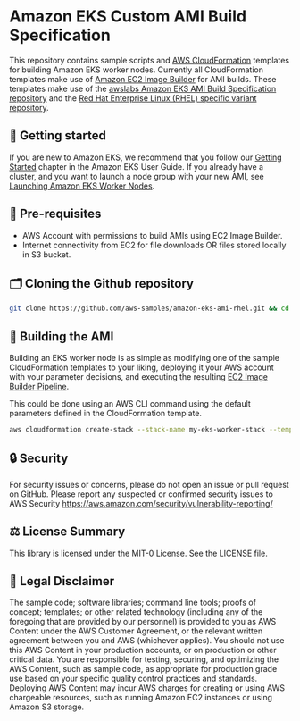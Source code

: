 # Amazon EKS Custom AMI Build Specification

This repository contains sample scripts and [AWS CloudFormation](https://aws.amazon.com/cloudformation/) templates for building Amazon EKS worker nodes. Currently all CloudFormation templates make use of [Amazon EC2 Image Builder](https://aws.amazon.com/image-builder/) for AMI builds. These templates make use of the [awslabs Amazon EKS AMI Build Specification repository](https://github.com/awslabs/amazon-eks-ami) and the [Red Hat Enterprise Linux (RHEL) specific variant repository](https://github.com/aws-samples/amazon-eks-ami-rhel).

## 🚀 Getting started

If you are new to Amazon EKS, we recommend that you follow our [Getting Started](https://docs.aws.amazon.com/eks/latest/userguide/getting-started.html) chapter in the Amazon EKS User Guide. If you already have a cluster, and you want to launch a node group with your new AMI, see [Launching Amazon EKS Worker Nodes](https://docs.aws.amazon.com/eks/latest/userguide/launch-workers.html).

## 🔢 Pre-requisites

* AWS Account with permissions to build AMIs using EC2 Image Builder.
* Internet connectivity from EC2 for file downloads OR files stored locally in S3 bucket.

## 🗂️ Cloning the Github repository
```bash
git clone https://github.com/aws-samples/amazon-eks-ami-rhel.git && cd amazon-eks-ami-rhel

```

## 👷 Building the AMI

Building an EKS worker node is as simple as modifying one of the sample CloudFormation templates to your liking, deploying it your AWS account with your parameter decisions, and executing the resulting [EC2 Image Builder Pipeline](https://docs.aws.amazon.com/imagebuilder/latest/userguide/how-image-builder-works.html).

This could be done using an AWS CLI command using the default parameters defined in the CloudFormation template.
```bash
aws cloudformation create-stack --stack-name my-eks-worker-stack --template-body file://path/to/your/template.yaml
```

## 🔒 Security

For security issues or concerns, please do not open an issue or pull request on GitHub. Please report any suspected or confirmed security issues to AWS Security https://aws.amazon.com/security/vulnerability-reporting/

## ⚖️ License Summary

This library is licensed under the MIT-0 License. See the LICENSE file.

## 📝 Legal Disclaimer

The sample code; software libraries; command line tools; proofs of concept; templates; or other related technology (including any of the foregoing that are provided by our personnel) is provided to you as AWS Content under the AWS Customer Agreement, or the relevant written agreement between you and AWS (whichever applies). You should not use this AWS Content in your production accounts, or on production or other critical data. You are responsible for testing, securing, and optimizing the AWS Content, such as sample code, as appropriate for production grade use based on your specific quality control practices and standards. Deploying AWS Content may incur AWS charges for creating or using AWS chargeable resources, such as running Amazon EC2 instances or using Amazon S3 storage.